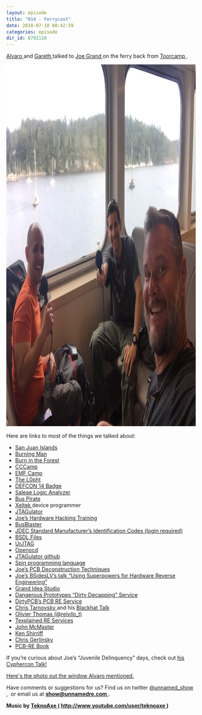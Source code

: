 ```yaml
---
layout: episode
title: "014 - Ferrycast"
date: 2018-07-10 00:42:59
categories: episode
dir_id: 6792110
---
```

<p>
 <a href="https://twitter.com/alvaroprieto">
  Alvaro
 </a>
 and
 <a href="https://twitter.com/gareth__">
  Gareth
 </a>
 talked to
 <a href="https://twitter.com/joegrand">
  Joe Grand
 </a>
 on the ferry back from
 <a href="https://toorcamp.toorcon.net/">
  Toorcamp
 </a>
 .
</p>
<p>
 <a href="https://imgur.com/xYjpNow" rel="noopener" target="_blank">
  <img alt="" height="960" src="images/UREP_Ferry.jpg" width="1280"/>
 </a>
</p>
<p>
 Here are links to most of the things we talked about:
</p>
<ul>
 <li>
  <a href="https://www.visitsanjuans.com/">
   San Juan Islands
  </a>
 </li>
 <li>
  <a href="https://burningman.org/">
   Burning Man
  </a>
 </li>
 <li>
  <a href="https://burnintheforest.com/">
   Burn in the Forest
  </a>
 </li>
 <li>
  <a href="https://en.wikipedia.org/wiki/Chaos_Communication_Camp">
   CCCamp
  </a>
 </li>
 <li>
  <a href="https://www.emfcamp.org/">
   EMF Camp
  </a>
 </li>
 <li>
  <a href="https://en.wikipedia.org/wiki/L0pht">
   The L0pht
  </a>
 </li>
 <li>
  <a href="http://www.grandideastudio.com/defcon-14-badge/">
   DEFCON 14 Badge
  </a>
 </li>
 <li>
  <a href="https://www.saleae.com/">
   Saleae Logic Analyzer
  </a>
 </li>
 <li>
  <a href="http://dangerousprototypes.com/docs/Bus_Pirate">
   Bus Pirate
  </a>
 </li>
 <li>
  <a href="https://www.xeltek.com/">
   Xeltek
  </a>
  device programmer
 </li>
 <li>
  <a href="http://www.grandideastudio.com/jtagulator/">
   JTAGulator
  </a>
 </li>
 <li>
  <a href="http://www.grandideastudio.com/hardware-hacking-training/">
   Joe’s Hardware Hacking Training
  </a>
 </li>
 <li>
  <a href="http://dangerousprototypes.com/docs/Bus_Blaster">
   BusBlaster
  </a>
 </li>
 <li>
  <a href="https://www.jedec.org/document_search?search_api_views_fulltext=JEP106">
   JDEC Standard Manufacturer’s Identification Codes (login required)
  </a>
 </li>
 <li>
  <a href="https://www.xjtag.com/about-jtag/bsdl-files/">
   BSDL Files
  </a>
 </li>
 <li>
  <a href="http://urjtag.org/">
   UrJTAG
  </a>
 </li>
 <li>
  <a href="http://openocd.org/">
   Openocd
  </a>
 </li>
 <li>
  <a href="https://github.com/grandideastudio/jtagulator">
   JTAGulator github
  </a>
 </li>
 <li>
  <a href="https://learn.parallax.com/educators/teach/spin-programming-multicore-propeller">
   Spin programming language
  </a>
 </li>
 <li>
  <a href="http://www.grandideastudio.com/pcbdt/">
   Joe’s PCB Deconstruction Techniques
  </a>
 </li>
 <li>
  <a href="https://www.youtube.com/watch?v=JawtzDr2dLw">
   Joe’s BSidesLV’s talk “Using Superpowers for Hardware Reverse Engineering”
  </a>
 </li>
 <li>
  <a href="http://www.grandideastudio.com/">
   Grand Idea Studio
  </a>
 </li>
 <li>
  <a href="http://dangerousprototypes.com/store/decap">
   Dangerous Prototypes “Dirty Decapping” Service
  </a>
 </li>
 <li>
  <a href="https://dirtypcbs.com/store/pcbclone">
   DirtyPCB’s PCB RE Service
  </a>
 </li>
 <li>
  <a href="https://en.wikipedia.org/wiki/Christopher_Tarnovsky">
   Chris Tarnovsky
  </a>
  and his
  <a href="https://www.youtube.com/watch?v=WXX00tRKOlw">
   Blackhat Talk
  </a>
 </li>
 <li>
  <a href="https://twitter.com/reivilo_t">
   Olivier Thomas (@reivilo_t)
  </a>
 </li>
 <li>
  <a href="https://www.texplained.com/">
   Texplained RE Services
  </a>
 </li>
 <li>
  <a href="https://twitter.com/johndmcmaster">
   John McMaster
  </a>
 </li>
 <li>
  <a href="http://www.righto.com/">
   Ken Shirriff
  </a>
 </li>
 <li>
  <a href="https://twitter.com/akacastor">
   Chris Gerlinsky
  </a>
 </li>
 <li>
  <a href="https://visio-for-engineers.blogspot.com/p/order.html">
   PCB-RE Book
  </a>
 </li>
</ul>
<p>
 If you’re curious about Joe’s “Juvenile Delinquency” days, check out
 <a href="https://youtu.be/m8NMR8qV-O4">
  his Cyphercon Talk!
 </a>
</p>
<p>
 <a href="https://imgur.com/hhWzGUe" rel="noopener" target="_blank">
  Here's the photo out the window Alvaro mentioned.
 </a>
</p>
<p>
 Have comments or suggestions for us? Find us on twitter
 <a href="https://twitter.com/unnamed_show">
  @unnamed_show
 </a>
 ,  or email us at
 <a href="mailto:show@unnamedre.com">
  <strong>
   show@unnamedre.com
  </strong>
 </a>
 <strong>
  .
 </strong>
</p>
<p>
 <strong>
  Music by
 </strong>
 <a href="http://www.teknoaxe.com">
  <strong>
   TeknoAxe
  </strong>
 </a>
 <strong>
  (
 </strong>
 <a href="http://www.youtube.com/user/teknoaxe">
  <strong>
   http://www.youtube.com/user/teknoaxe
  </strong>
 </a>
 <strong>
  )
 </strong>
</p>
